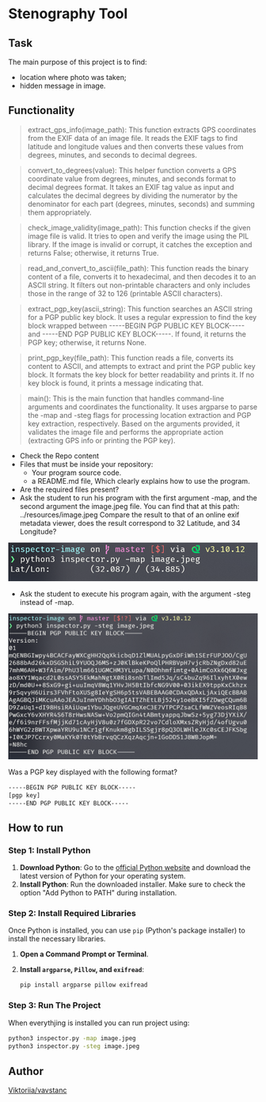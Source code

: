 # Stenography Tool

## Task
The main purpose of this project is to find:
- location where photo was taken;
- hidden message in image.


## Functionality

>extract_gps_info(image_path):
    This function extracts GPS coordinates from the EXIF data of an image file. It reads the EXIF tags to find latitude and longitude values and then converts these values from degrees, minutes, and seconds to decimal degrees. 

>convert_to_degrees(value):
    This helper function converts a GPS coordinate value from degrees, minutes, and seconds format to decimal degrees format. It takes an EXIF tag value as input and calculates the decimal degrees by dividing the numerator by the denominator for each part (degrees, minutes, seconds) and summing them appropriately.

>check_image_validity(image_path):
    This function checks if the given image file is valid. It tries to open and verify the image using the PIL library. If the image is invalid or corrupt, it catches the exception and returns False; otherwise, it returns True.

>read_and_convert_to_ascii(file_path):
    This function reads the binary content of a file, converts it to hexadecimal, and then decodes it to an ASCII string. It filters out non-printable characters and only includes those in the range of 32 to 126 (printable ASCII characters).

>extract_pgp_key(ascii_string):
    This function searches an ASCII string for a PGP public key block. It uses a regular expression to find the key block wrapped between -----BEGIN PGP PUBLIC KEY BLOCK----- and -----END PGP PUBLIC KEY BLOCK-----. If found, it returns the PGP key; otherwise, it returns None.

>print_pgp_key(file_path):
    This function reads a file, converts its content to ASCII, and attempts to extract and print the PGP public key block. It formats the key block for better readability and prints it. If no key block is found, it prints a message indicating that.

>main():
    This is the main function that handles command-line arguments and coordinates the functionality. It uses argparse to parse the -map and -steg flags for processing location extraction and PGP key extraction, respectively. Based on the arguments provided, it validates the image file and performs the appropriate action (extracting GPS info or printing the PGP key).
- Check the Repo content
- Files that must be inside your repository:
    - Your program source code.
    - a README.md file, Which clearly explains how to use the program.
- Are the required files present?
- Ask the student to run his program with the first argument -map, and the second argument the image.jpeg file. You can find that at this path: ../resources/image.jpeg
Compare the result to that of an online exif metadata viewer, does the result correspond to 32 Latitude, and 34 Longitude?

![map](map.png)

- Ask the student to execute his program again, with the argument -steg instead of -map.

![steg](steg.png)

Was a PGP key displayed with the following format?
```
-----BEGIN PGP PUBLIC KEY BLOCK-----
[pgp key]
-----END PGP PUBLIC KEY BLOCK-----
```
## How to run
### Step 1: Install Python

1. **Download Python**: Go to the [official Python website](https://www.python.org/downloads/) and download the latest version of Python for your operating system.
2. **Install Python**: Run the downloaded installer. Make sure to check the option "Add Python to PATH" during installation.

### Step 2: Install Required Libraries

Once Python is installed, you can use `pip` (Python's package installer) to install the necessary libraries.

1. **Open a Command Prompt or Terminal**.
2. **Install `argparse`, `Pillow`, and `exifread`**:

    ```sh
    pip install argparse pillow exifread
    ```
### Step 3: Run The Project
When everythjing is installed you can run project using:
```sh
python3 inspector.py -map image.jpeg
python3 inspector.py -steg image.jpeg
```
## Author
[Viktoriia/vavstanc](https://01.kood.tech/git/vavstanc)
